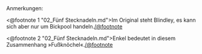 <div class="anmerkungen">Anmerkungen:</div>

<@footnote 1 "02_Fünf Stecknadeln.md">Im Original steht Blindley, es kann sich aber nur um Bickpool handeln.</@footnote>

<@footnote 2 "02_Fünf Stecknadeln.md">Enkel bedeutet in diesem Zusammenhang »Fußknöchel«.</@footnote>

